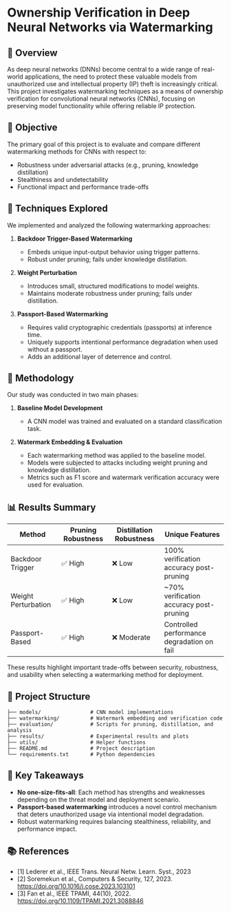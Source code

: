 # Ownership Verification in Deep Neural Networks via Watermarking

## 📌 Overview

As deep neural networks (DNNs) become central to a wide range of real-world applications, the need to protect these valuable models from unauthorized use and intellectual property (IP) theft is increasingly critical. This project investigates watermarking techniques as a means of ownership verification for convolutional neural networks (CNNs), focusing on preserving model functionality while offering reliable IP protection.

## 🎯 Objective

The primary goal of this project is to evaluate and compare different watermarking methods for CNNs with respect to:
- Robustness under adversarial attacks (e.g., pruning, knowledge distillation)
- Stealthiness and undetectability
- Functional impact and performance trade-offs

## 🧪 Techniques Explored

We implemented and analyzed the following watermarking approaches:

1. **Backdoor Trigger-Based Watermarking**
   - Embeds unique input-output behavior using trigger patterns.
   - Robust under pruning; fails under knowledge distillation.

2. **Weight Perturbation**
   - Introduces small, structured modifications to model weights.
   - Maintains moderate robustness under pruning; fails under distillation.

3. **Passport-Based Watermarking**
   - Requires valid cryptographic credentials (passports) at inference time.
   - Uniquely supports intentional performance degradation when used without a passport.
   - Adds an additional layer of deterrence and control.

## 🧩 Methodology

Our study was conducted in two main phases:

1. **Baseline Model Development**
   - A CNN model was trained and evaluated on a standard classification task.

2. **Watermark Embedding & Evaluation**
   - Each watermarking method was applied to the baseline model.
   - Models were subjected to attacks including weight pruning and knowledge distillation.
   - Metrics such as F1 score and watermark verification accuracy were used for evaluation.

## 📊 Results Summary

| Method               | Pruning Robustness | Distillation Robustness | Unique Features                             |
|----------------------|--------------------|--------------------------|---------------------------------------------|
| Backdoor Trigger     | ✅ High             | ❌ Low                   | 100% verification accuracy post-pruning     |
| Weight Perturbation  | ✅ High        | ❌ Low                   | ~70% verification accuracy post-pruning     |
| Passport-Based       | ✅ High         | ❌ Moderate              | Controlled performance degradation on fail  |

These results highlight important trade-offs between security, robustness, and usability when selecting a watermarking method for deployment.

## 📁 Project Structure

```
├── models/                # CNN model implementations
├── watermarking/          # Watermark embedding and verification code
├── evaluation/            # Scripts for pruning, distillation, and analysis
├── results/               # Experimental results and plots
├── utils/                 # Helper functions
├── README.md              # Project description
└── requirements.txt       # Python dependencies
```

## 📌 Key Takeaways

- **No one-size-fits-all**: Each method has strengths and weaknesses depending on the threat model and deployment scenario.
- **Passport-based watermarking** introduces a novel control mechanism that deters unauthorized usage via intentional model degradation.
- Robust watermarking requires balancing stealthiness, reliability, and performance impact.

## 📚 References

- [1] Lederer et al., IEEE Trans. Neural Netw. Learn. Syst., 2023
- [2] Soremekun et al., Computers & Security, 127, 2023. https://doi.org/10.1016/j.cose.2023.103101
- [3] Fan et al., IEEE TPAMI, 44(10), 2022. https://doi.org/10.1109/TPAMI.2021.3088846
